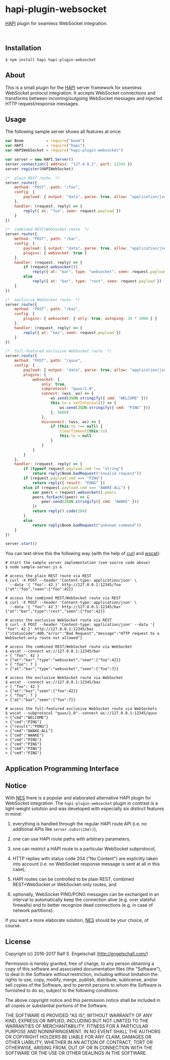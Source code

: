 
hapi-plugin-websocket
=====================

[HAPI](http://hapijs.com/) plugin for seamless WebSocket integration.

<p/>
<img src="https://nodei.co/npm/hapi-plugin-websocket.png?downloads=true&stars=true" alt=""/>

<p/>
<img src="https://david-dm.org/rse/hapi-plugin-websocket.png" alt=""/>

Installation
------------

```shell
$ npm install hapi hapi-plugin-websocket
```

About
-----

This is a small plugin for the [HAPI](http://hapijs.com/) server
framework for seamless WebSocket protocol integration. It accepts
WebSocket connections and transforms between incoming/outgoing WebSocket
messages and injected HTTP request/response messages.

Usage
-----

The following sample server shows all features at once:

```js
var Boom          = require("boom")
var HAPI          = require("hapi")
var HAPIWebSocket = require("hapi-plugin-websocket")

var server = new HAPI.Server()
server.connection({ address: "127.0.0.1", port: 12345 })
server.register(HAPIWebSocket)

/*  plain REST route  */
server.route({
    method: "POST", path: "/foo",
    config: {
        payload: { output: "data", parse: true, allow: "application/json" },
    },
    handler: (request, reply) => {
        reply({ at: "foo", seen: request.payload })
    }
})

/*  combined REST/WebSocket route  */
server.route({
    method: "POST", path: "/bar",
    config: {
        payload: { output: "data", parse: true, allow: "application/json" },
        plugins: { websocket: true }
    },
    handler: (request, reply) => {
        if (request.websocket())
            reply({ at: "bar", type: "websocket", seen: request.payload })
        else
            reply({ at: "bar", type: "rest", seen: request.payload })
    }
})

/*  exclusive WebSocket route  */
server.route({
    method: "POST", path: "/baz",
    config: {
        plugins: { websocket: { only: true, autoping: 30 * 1000 } }
    },
    handler: (request, reply) => {
        reply({ at: "baz", seen: request.payload })
    }
})

/*  full-featured exclusive WebSocket route  */
server.route({
    method: "POST", path: "/quux",
    config: {
        payload: { output: "data", parse: true, allow: "application/json" },
        plugins: {
            websocket: {
                only: true,
                subprotocol: "quux/1.0",
                connect: (wss, ws) => {
                    ws.send(JSON.stringify({ cmd: "WELCOME" }))
                    this.to = setInterval(() => {
                        ws.send(JSON.stringify({ cmd: "PING" }))
                    }, 5000)
                },
                disconnect: (wss, ws) => {
                    if (this.to !== null) {
                        clearTimeout(this.to)
                        this.to = null
                    }
                }
            }
        }
    },
    handler: (request, reply) => {
        if (typeof request.payload.cmd !== "string")
            return reply(Boom.badRequest("invalid request"))
        if (request.payload.cmd === "PING")
            return reply({ result: "PONG" })
        else if (request.payload.cmd === "AWAKE-ALL") {
            var peers = request.websocket().peers
            peers.forEach((peer) => {
                peer.send(JSON.stringify({ cmd: "AWAKE" }))
            })
            return reply().code(204)
        }
        else
            return reply(Boom.badRequest("unknown command"))
    }
})

server.start()
```

You can test-drive this the following way (with the help
of [curl](https://curl.haxx.se/) and [wscat](https://www.npmjs.com/package/wscat)):

```shell
# start the sample server implementation (see source code above)
$ node sample-server.js &

# access the plain REST route via REST
$ curl -X POST --header 'Content-type: application/json' \
  --data '{ "foo": 42 }' http://127.0.0.1:12345/foo
{"at":"foo","seen":{"foo":42}}

# access the combined REST/WebSocket route via REST
$ curl -X POST --header 'Content-type: application/json' \
  --data '{ "foo": 42 }' http://127.0.0.1:12345/bar
{"at":"bar","type":"rest","seen":{"foo":42}}

# access the exclusive WebSocket route via REST
$ curl -X POST --header 'Content-type: application/json' --data '{ "foo": 42 }' http://127.0.0.1:12345/baz
{"statusCode":400,"error":"Bad Request","message":"HTTP request to a WebSocket-only route not allowed"}

# access the combined REST/WebSocket route via WebSocket
$ wscat --connect ws://127.0.0.1:12345/bar
> { "foo": 42 }
< {"at":"bar","type":"websocket","seen":{"foo":42}}
> { "foo": 7 }
< {"at":"bar","type":"websocket","seen":{"foo":7}}

# access the exclusive WebSocket route via WebSocket
$ wscat --connect ws://127.0.0.1:12345/baz
> { "foo": 42 }
< {"at":"baz","seen":{"foo":42}}
> { "foo": 7 }
< {"at":"baz","seen":{"foo":7}}

# access the full-featured exclusive WebSocket route via WebSockets
$ wscat --subprotocol "quux/1.0"--connect ws://127.0.0.1:12345/quux
< {"cmd":"WELCOME"}
> {"cmd":"PING"}
< {"result":"PONG"}
> {"cmd":"AWAKE-ALL"}
< {"cmd":"AWAKE"}
< {"cmd":"PING"}
< {"cmd":"PING"}
< {"cmd":"PING"}
< {"cmd":"PING"}
```

Application Programming Interface
---------------------------------

Notice
------

With [NES](https://github.com/hapijs/nes) there is a popular and elaborated alternative
HAPI plugin for WebSocket integration. The `hapi-plugin-websocket`
plugin in contrast is a light-weight solution and was developed
with especially six distinct features in mind:

1. everything is handled through the regular HAPI route API
   (i.e. no additional APIs like `server.subscribe()`),

2. one can use HAPI route paths with arbitrary parameters,

3. one can restrict a HAPI route to a particular WebSocket subprotocol,

4. HTTP replies with status code 204 ("No Content") are explicitly taken
   into account (i.e. no WebSocket response message is sent at all in
   this case),

5. HAPI routes can be controlled to be plain REST, combined REST+WebSocket
   or WebSocket-only routes, and

6. optionally, WebSocket PING/PONG messages can be exchanged
   in an interval to automatically keep the connection alive (e.g. over
   stateful firewalls) and to better recognize dead connections (e.g. in
   case of network partitions).

If you want a more elaborate solution, [NES](https://github.com/hapijs/nes)
should be your choice, of course.

License
-------

Copyright (c) 2016-2017 Ralf S. Engelschall (http://engelschall.com/)

Permission is hereby granted, free of charge, to any person obtaining
a copy of this software and associated documentation files (the
"Software"), to deal in the Software without restriction, including
without limitation the rights to use, copy, modify, merge, publish,
distribute, sublicense, and/or sell copies of the Software, and to
permit persons to whom the Software is furnished to do so, subject to
the following conditions:

The above copyright notice and this permission notice shall be included
in all copies or substantial portions of the Software.

THE SOFTWARE IS PROVIDED "AS IS", WITHOUT WARRANTY OF ANY KIND,
EXPRESS OR IMPLIED, INCLUDING BUT NOT LIMITED TO THE WARRANTIES OF
MERCHANTABILITY, FITNESS FOR A PARTICULAR PURPOSE AND NONINFRINGEMENT.
IN NO EVENT SHALL THE AUTHORS OR COPYRIGHT HOLDERS BE LIABLE FOR ANY
CLAIM, DAMAGES OR OTHER LIABILITY, WHETHER IN AN ACTION OF CONTRACT,
TORT OR OTHERWISE, ARISING FROM, OUT OF OR IN CONNECTION WITH THE
SOFTWARE OR THE USE OR OTHER DEALINGS IN THE SOFTWARE.

